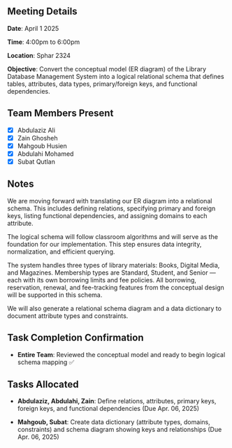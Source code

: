 
## Meeting Details

**Date**: April 1 2025

**Time**: 4:00pm to 6:00pm

**Location**: Sphar 2324

**Objective**: Convert the conceptual model (ER diagram) of the Library Database Management System into a logical relational schema that defines tables, attributes, data types, primary/foreign keys, and functional dependencies.

## Team Members Present

- [x] Abdulaziz Ali  
- [x] Zain Ghosheh  
- [x] Mahgoub Husien  
- [x] Abdulahi Mohamed  
- [x] Subat Qutlan

## Notes

We are moving forward with translating our ER diagram into a relational schema. This includes defining relations, specifying primary and foreign keys, listing functional dependencies, and assigning domains to each attribute.

The logical schema will follow classroom algorithms and will serve as the foundation for our implementation. This step ensures data integrity, normalization, and efficient querying.

The system handles three types of library materials: Books, Digital Media, and Magazines. Membership types are Standard, Student, and Senior — each with its own borrowing limits and fee policies. All borrowing, reservation, renewal, and fee-tracking features from the conceptual design will be supported in this schema.

We will also generate a relational schema diagram and a data dictionary to document attribute types and constraints.

## Task Completion Confirmation

- **Entire Team**: Reviewed the conceptual model and ready to begin logical schema mapping ✅

## Tasks Allocated

- **Abdulaziz, Abdulahi, Zain**: Define relations, attributes, primary keys, foreign keys, and functional dependencies (Due Apr. 06, 2025)

- **Mahgoub, Subat**: Create data dictionary (attribute types, domains, constraints) and schema diagram showing keys and relationships (Due Apr. 06, 2025)

